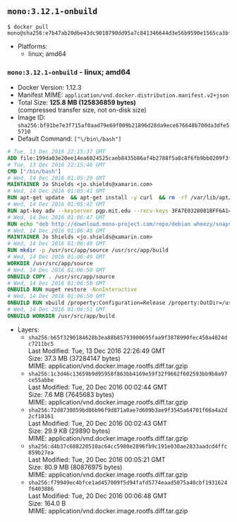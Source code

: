 ## `mono:3.12.1-onbuild`

```console
$ docker pull mono@sha256:e7b47ab20dbe43dc9010790dd95a7c841346644d3e56b9590e1565ca3bf42132
```

-	Platforms:
	-	linux; amd64

### `mono:3.12.1-onbuild` - linux; amd64

-	Docker Version: 1.12.3
-	Manifest MIME: `application/vnd.docker.distribution.manifest.v2+json`
-	Total Size: **125.8 MB (125836859 bytes)**  
	(compressed transfer size, not on-disk size)
-	Image ID: `sha256:bf91be7e3f715af0aad79e69f009b21896d28da9ece676648b700da3dfe55710`
-	Default Command: `["\/bin\/bash"]`

```dockerfile
# Tue, 13 Dec 2016 22:15:37 GMT
ADD file:199da03e20ee14ea6024525caeb8435b86af4b2788f5a8c8f6fb9bb0209f3fff in / 
# Tue, 13 Dec 2016 22:15:46 GMT
CMD ["/bin/bash"]
# Wed, 14 Dec 2016 01:05:29 GMT
MAINTAINER Jo Shields <jo.shields@xamarin.com>
# Wed, 14 Dec 2016 01:05:41 GMT
RUN apt-get update 	&& apt-get install -y curl 	&& rm -rf /var/lib/apt/lists/*
# Wed, 14 Dec 2016 01:05:42 GMT
RUN apt-key adv --keyserver pgp.mit.edu --recv-keys 3FA7E0328081BFF6A14DA29AA6A19B38D3D831EF
# Wed, 14 Dec 2016 01:06:47 GMT
RUN echo "deb http://download.mono-project.com/repo/debian wheezy/snapshots/3.12.0 main" > /etc/apt/sources.list.d/mono-xamarin.list         && echo "deb http://download.mono-project.com/repo/debian 312-security main" >> /etc/apt/sources.list.d/mono-xamarin.list 	&& apt-get update 	&& apt-get install -y mono-devel ca-certificates-mono fsharp mono-vbnc nuget 	&& rm -rf /var/lib/apt/lists/*
# Wed, 14 Dec 2016 01:06:48 GMT
MAINTAINER Jo Shields <jo.shields@xamarin.com>
# Wed, 14 Dec 2016 01:06:49 GMT
RUN mkdir -p /usr/src/app/source /usr/src/app/build
# Wed, 14 Dec 2016 01:06:49 GMT
WORKDIR /usr/src/app/source
# Wed, 14 Dec 2016 01:06:50 GMT
ONBUILD COPY . /usr/src/app/source
# Wed, 14 Dec 2016 01:06:50 GMT
ONBUILD RUN nuget restore -NonInteractive
# Wed, 14 Dec 2016 01:06:50 GMT
ONBUILD RUN xbuild /property:Configuration=Release /property:OutDir=/usr/src/app/build/
# Wed, 14 Dec 2016 01:06:51 GMT
ONBUILD WORKDIR /usr/src/app/build
```

-	Layers:
	-	`sha256:b65f3290184628b3ea88b85793900695faa9f3878990fec458a4024dc7211bc5`  
		Last Modified: Tue, 13 Dec 2016 22:26:49 GMT  
		Size: 37.3 MB (37284147 bytes)  
		MIME: application/vnd.docker.image.rootfs.diff.tar.gzip
	-	`sha256:1c3d46c13659b9d95958f863bb4169e59f32f9662f602593bb9b8a97ce55abbe`  
		Last Modified: Tue, 20 Dec 2016 00:02:44 GMT  
		Size: 7.6 MB (7645683 bytes)  
		MIME: application/vnd.docker.image.rootfs.diff.tar.gzip
	-	`sha256:72d8730859bd86b96f9d871a0ae7d609b3ae9f3545a64701f66a4a2d2cf18161`  
		Last Modified: Tue, 20 Dec 2016 00:02:43 GMT  
		Size: 29.9 KB (29890 bytes)  
		MIME: application/vnd.docker.image.rootfs.diff.tar.gzip
	-	`sha256:d4b37c688220510ac64cc5980e2896fb9c191e030ae2833aadcd4ffc859b27ea`  
		Last Modified: Tue, 20 Dec 2016 00:05:21 GMT  
		Size: 80.9 MB (80876975 bytes)  
		MIME: application/vnd.docker.image.rootfs.diff.tar.gzip
	-	`sha256:f79949ec4bfce1ad457009f5d94fafd5774eaad5075a40cbf1931624f6403886`  
		Last Modified: Tue, 20 Dec 2016 00:06:48 GMT  
		Size: 164.0 B  
		MIME: application/vnd.docker.image.rootfs.diff.tar.gzip
